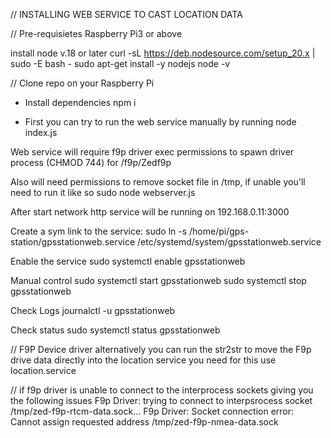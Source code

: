 // INSTALLING WEB SERVICE TO CAST LOCATION DATA

// Pre-requisietes
Raspberry Pi3 or above

install node v.18 or later
curl -sL https://deb.nodesource.com/setup_20.x | sudo -E bash -
sudo apt-get install -y nodejs
node -v

// Clone repo on your Raspberry Pi

- Install dependencies
npm i

- First you can try to run the web service manually by running
node index.js

Web service will require f9p driver exec permissions to spawn driver process 
(CHMOD 744) for /f9p/Zedf9p

Also will need permissions to remove socket file in /tmp, if unable you'll need to run it like so
sudo node webserver.js

After start network http service will be running on 192.168.0.11:3000

Create a sym link to the service:
sudo ln -s /home/pi/gps-station/gpsstationweb.service /etc/systemd/system/gpsstationweb.service

Enable the service
sudo systemctl enable gpsstationweb

Manual control
sudo systemctl start gpsstationweb
sudo systemctl stop gpsstationweb

Check Logs
journalctl -u gpsstationweb

Check status
sudo systemctl status gpsstationweb

// F9P Device driver
alternatively you can run the str2str to move the F9p drive data directly into the location service you need
for this use location.service

// if f9p driver is unable to connect to the interprocess sockets giving you the following issues
F9p Driver: trying to connect to interpsrocess socket /tmp/zed-f9p-rtcm-data.sock...
F9p Driver: Socket connection error: Cannot assign requested address /tmp/zed-f9p-nmea-data.sock
